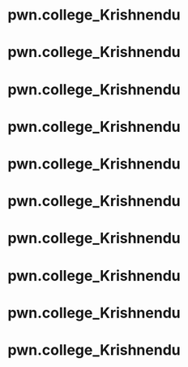 # pwn.college_Krishnendu
# pwn.college_Krishnendu
# pwn.college_Krishnendu
# pwn.college_Krishnendu
# pwn.college_Krishnendu
# pwn.college_Krishnendu
# pwn.college_Krishnendu
# pwn.college_Krishnendu
# pwn.college_Krishnendu
# pwn.college_Krishnendu
